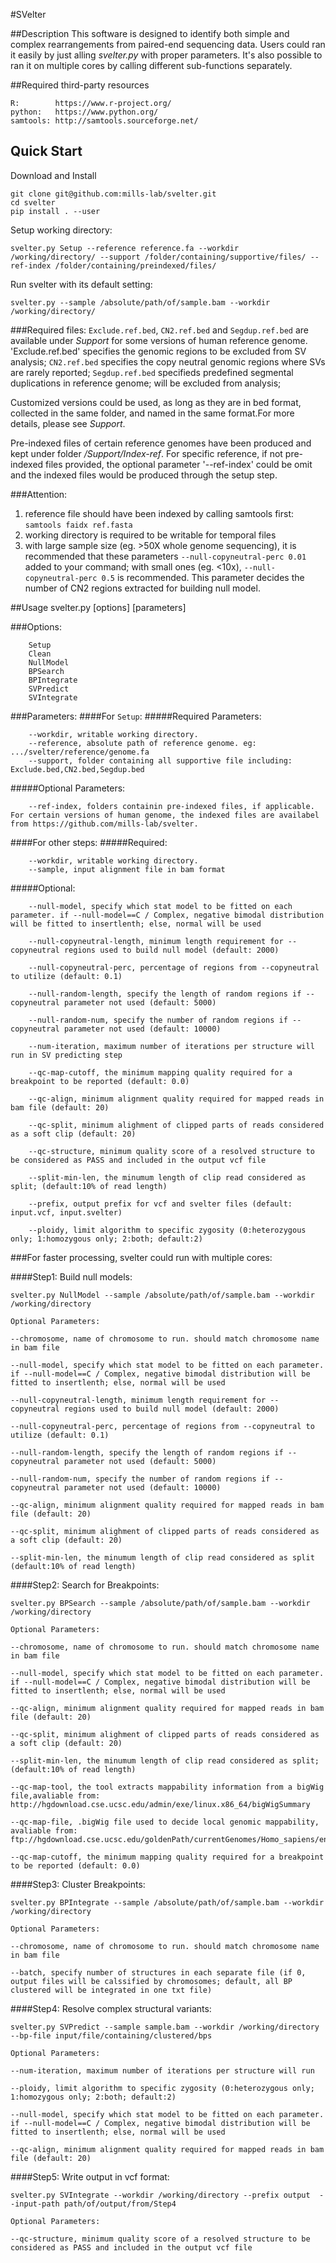 #SVelter

##Description
This software is designed to identify both simple and complex rearrangements from paired-end sequencing data. Users could ran it easily by just alling *svelter.py* with proper parameters. It's also possible to ran it on multiple cores by calling different sub-functions separately.

##Required third-party resources
```
R:        https://www.r-project.org/
python:   https://www.python.org/
samtools: http://samtools.sourceforge.net/
```

## Quick Start
Download and Install
```
git clone git@github.com:mills-lab/svelter.git
cd svelter
pip install . --user
```
Setup working directory:
``` 
svelter.py Setup --reference reference.fa --workdir /working/directory/ --support /folder/containing/supportive/files/ --ref-index /folder/containing/preindexed/files/
```
Run svelter with its default setting:
```
svelter.py --sample /absolute/path/of/sample.bam --workdir /working/directory/
```

###Required files:
`Exclude.ref.bed`, `CN2.ref.bed` and `Segdup.ref.bed` are available under *Support* for some versions of human reference genome. 
'Exclude.ref.bed' specifies the genomic regions to be excluded from SV analysis;
`CN2.ref.bed` specifies the copy neutral genomic regions where SVs are rarely reported;
`Segdup.ref.bed` specifieds predefined segmental duplications in reference genome; will be excluded from analysis;

Customized versions could be used, as long as they are in bed format, collected in the same folder, and named in the same format.For more details, please see *Support*. 

Pre-indexed files of certain reference genomes have been produced and kept under folder */Support/Index-ref*. For specific reference, if not pre-indexed files provided, the optional parameter '--ref-index' could be omit and the indexed files would be produced through the setup step. 

###Attention:
1. reference file should have been indexed by calling samtools first:  `samtools faidx ref.fasta`
2. working directory is required to be writable for temporal files 
3. with large sample size (eg. >50X whole genome sequencing), it is recommended that these parameters `--null-copyneutral-perc 0.01` added to your command; with small ones (eg. <10x), `--null-copyneutral-perc 0.5` is recommended.   This parameter decides the number of CN2 regions extracted for building null model.


##Usage
svelter.py  [options]  [parameters]

###Options:
```
    Setup
    Clean
    NullModel
    BPSearch
    BPIntegrate
    SVPredict
    SVIntegrate
```

###Parameters:
####For `Setup`:
#####Required Parameters:
```
	--workdir, writable working directory.
	--reference, absolute path of reference genome. eg: .../svelter/reference/genome.fa
	--support, folder containing all supportive file including: Exclude.bed,CN2.bed,Segdup.bed
```
 #####Optional Parameters:
```
	--ref-index, folders containin pre-indexed files, if applicable. For certain versions of human genome, the indexed files are availabel from https://github.com/mills-lab/svelter.
```

####For other steps:
#####Required:
```
	--workdir, writable working directory.
	--sample, input alignment file in bam format
```

#####Optional:
```
	--null-model, specify which stat model to be fitted on each parameter. if --null-model==C / Complex, negative bimodal distribution will be fitted to insertlenth; else, normal will be used

	--null-copyneutral-length, minimum length requirement for --copyneutral regions used to build null model (default: 2000)

	--null-copyneutral-perc, percentage of regions from --copyneutral to utilize (default: 0.1)

	--null-random-length, specify the length of random regions if --copyneutral parameter not used (default: 5000)

	--null-random-num, specify the number of random regions if --copyneutral parameter not used (default: 10000)

	--num-iteration, maximum number of iterations per structure will run in SV predicting step

	--qc-map-cutoff, the minimum mapping quality required for a breakpoint to be reported (default: 0.0)

	--qc-align, minimum alignment quality required for mapped reads in bam file (default: 20)

	--qc-split, minimum alighment of clipped parts of reads considered as a soft clip (default: 20)

	--qc-structure, minimum quality score of a resolved structure to be considered as PASS and included in the output vcf file

	--split-min-len, the minumum length of clip read considered as split; (default:10% of read length)

	--prefix, output prefix for vcf and svelter files (default: input.vcf, input.svelter)

	--ploidy, limit algorithm to specific zygosity (0:heterozygous only; 1:homozygous only; 2:both; default:2)
```


###For faster processing, svelter could run with multiple cores:

####Step1: Build null models:
```
svelter.py NullModel --sample /absolute/path/of/sample.bam --workdir /working/directory
```

```
Optional Parameters:

--chromosome, name of chromosome to run. should match chromosome name in bam file

--null-model, specify which stat model to be fitted on each parameter. if --null-model==C / Complex, negative bimodal distribution will be fitted to insertlenth; else, normal will be used

--null-copyneutral-length, minimum length requirement for --copyneutral regions used to build null model (default: 2000)

--null-copyneutral-perc, percentage of regions from --copyneutral to utilize (default: 0.1)

--null-random-length, specify the length of random regions if --copyneutral parameter not used (default: 5000)

--null-random-num, specify the number of random regions if --copyneutral parameter not used (default: 10000)

--qc-align, minimum alignment quality required for mapped reads in bam file (default: 20)

--qc-split, minimum alighment of clipped parts of reads considered as a soft clip (default: 20)

--split-min-len, the minumum length of clip read considered as split  (default:10% of read length)
```

####Step2: Search for Breakpoints:
```
svelter.py BPSearch --sample /absolute/path/of/sample.bam --workdir /working/directory
```

```
Optional Parameters:

--chromosome, name of chromosome to run. should match chromosome name in bam file

--null-model, specify which stat model to be fitted on each parameter. if --null-model==C / Complex, negative bimodal distribution will be fitted to insertlenth; else, normal will be used

--qc-align, minimum alignment quality required for mapped reads in bam file (default: 20)

--qc-split, minimum alighment of clipped parts of reads considered as a soft clip (default: 20)

--split-min-len, the minumum length of clip read considered as split; (default:10% of read length)

--qc-map-tool, the tool extracts mappability information from a bigWig file,avaliable from: http://hgdownload.cse.ucsc.edu/admin/exe/linux.x86_64/bigWigSummary

--qc-map-file, .bigWig file used to decide local genomic mappability, avaliable from: ftp://hgdownload.cse.ucsc.edu/goldenPath/currentGenomes/Homo_sapiens/encodeDCC/wgEncodeMapability/

--qc-map-cutoff, the minimum mapping quality required for a breakpoint to be reported (default: 0.0)
```

####Step3: Cluster Breakpoints:
```
svelter.py BPIntegrate --sample /absolute/path/of/sample.bam --workdir /working/directory
```

```
Optional Parameters:

--chromosome, name of chromosome to run. should match chromosome name in bam file

--batch, specify number of structures in each separate file (if 0, output files will be calssified by chromosomes; default, all BP clustered will be integrated in one txt file)
```

####Step4: Resolve complex structural variants:
```
svelter.py SVPredict --sample sample.bam --workdir /working/directory --bp-file input/file/containing/clustered/bps
 ```
 
 ```
Optional Parameters:

--num-iteration, maximum number of iterations per structure will run

--ploidy, limit algorithm to specific zygosity (0:heterozygous only; 1:homozygous only; 2:both; default:2)

--null-model, specify which stat model to be fitted on each parameter. if --null-model==C / Complex, negative bimodal distribution will be fitted to insertlenth; else, normal will be used

--qc-align, minimum alignment quality required for mapped reads in bam file (default: 20)
```

####Step5: Write output in vcf format:
```
svelter.py SVIntegrate --workdir /working/directory --prefix output  --input-path path/of/output/from/Step4
```

```
Optional Parameters:

--qc-structure, minimum quality score of a resolved structure to be considered as PASS and included in the output vcf file
```

